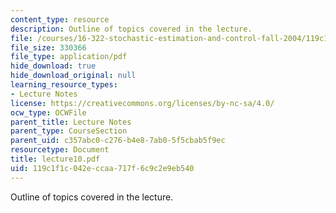 ```yaml
---
content_type: resource
description: Outline of topics covered in the lecture.
file: /courses/16-322-stochastic-estimation-and-control-fall-2004/119c1f1c042eccaa717f6c9c2e9eb540_lecture10.pdf
file_size: 330366
file_type: application/pdf
hide_download: true
hide_download_original: null
learning_resource_types:
- Lecture Notes
license: https://creativecommons.org/licenses/by-nc-sa/4.0/
ocw_type: OCWFile
parent_title: Lecture Notes
parent_type: CourseSection
parent_uid: c357abc0-c276-b4e8-7ab0-5f5cbab5f9ec
resourcetype: Document
title: lecture10.pdf
uid: 119c1f1c-042e-ccaa-717f-6c9c2e9eb540
---
```

Outline of topics covered in the lecture.